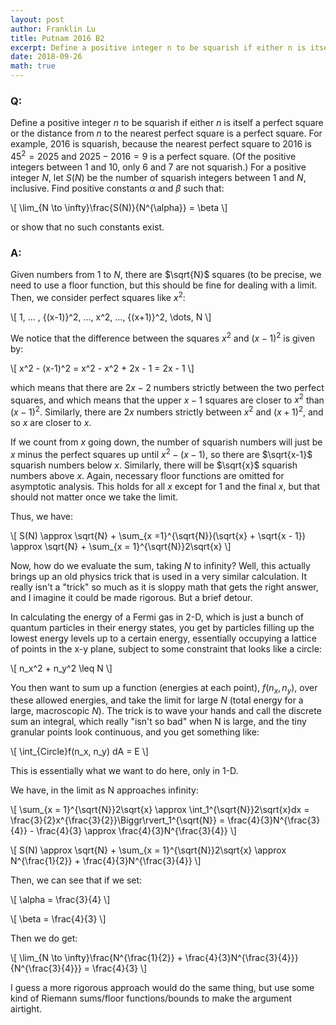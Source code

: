 ```yaml
---
layout: post
author: Franklin Lu
title: Putnam 2016 B2
excerpt: Define a positive integer n to be squarish if either n is itself a perfect square or the distance from n to the nearest perfect square is a perfect square. For a positive integer N, let S(N) be the number of squarish integers between 1 and N, inclusive. Describe the behavior of S(N) as N approaches infinity. 
date: 2018-09-26
math: true
---
```

### Q:
Define a positive integer $n$ to be squarish if either $n$ is itself a perfect square or the distance from $n$ to the nearest perfect square is a perfect square. For example, 2016 is squarish, because the nearest perfect square to 2016 is $45^2 = 2025$ and $2025 - 2016 = 9$ is a perfect square. (Of the positive integers between $1$ and $10$, only $6$ and $7$ are not squarish.) For a positive integer $N$, let $S(N)$ be the number of squarish integers between $1$ and $N$, inclusive. Find positive constants $\alpha$ and $\beta$ such that:

\\[ \lim_{N \to \infty}\frac{S(N)}{N^{\alpha}} = \beta \\]

or show that no such constants exist.

### A:
Given numbers from $1$ to $N$, there are $\sqrt{N}$ squares (to be precise, we need to use a floor function, but this should be fine for dealing with a limit. Then, we consider perfect squares like $x^2$:

\\[ 1, ... , {(x-1)}^2, ..., x^2, ..., {(x+1)}^2, \dots, N \\]

We notice that the difference between the squares $x^2$ and $(x-1)^2$ is given by:

\\[ x^2 - (x-1)^2 = x^2 - x^2 + 2x - 1 = 2x - 1 \\]

which means that there are $2x - 2$ numbers strictly between the two perfect squares, and which means that the upper $x - 1$ squares are closer to $x^2$ than ${(x-1)}^2$. Similarly, there are $2x$ numbers strictly between $x^2$ and $(x+1)^2$, and so $x$ are closer to $x$.

If we count from $x$ going down, the number of squarish numbers will just be $x$ minus the perfect squares up until $x^2 - (x-1)$, so there are $\sqrt{x-1}$ squarish numbers below $x$. Similarly, there will be $\sqrt{x}$ squarish numbers above $x$. Again, necessary floor functions are omitted for asymptotic analysis. This holds for all $x$ except for 1 and the final $x$, but that should not matter once we take the limit.

Thus, we have:

\\[ S(N) \approx \sqrt{N} + \sum_{x =1}^{\sqrt{N}}(\sqrt{x} + \sqrt{x - 1}) \approx \sqrt{N} + \sum_{x = 1}^{\sqrt{N}}2\sqrt{x} \\]

Now, how do we evaluate the sum, taking $N$ to infinity? Well, this actually brings up an old physics trick that is used in a very similar calculation. It really isn't a "trick" so much as it is sloppy math that gets the right answer, and I imagine it could be made rigorous. But a brief detour.

In calculating the energy of a Fermi gas in 2-D, which is just a bunch of quantum particles in their energy states, you get by particles filling up the lowest energy levels up to a certain energy, essentially occupying a lattice of points in the x-y plane, subject to some constraint that looks like a circle:

\\[ n_x^2 + n_y^2 \leq N \\]

You then want to sum up a function (energies at each point), $f(n_x, n_y)$, over these allowed energies, and take the limit for large $N$ (total energy for a large, macroscopic $N$). The trick is to wave your hands and call the discrete sum an integral, which really "isn't so bad" when N is large, and the tiny granular points look continuous, and you get something like:

\\[ \int_{Circle}f(n_x, n_y) dA = E \\]

This is essentially what we want to do here, only in 1-D.

We have, in the limit as N approaches infinity:

\\[ \sum_{x = 1}^{\sqrt{N}}2\sqrt{x} \approx \int_1^{\sqrt{N}}2\sqrt{x}dx = \frac{3}{2}x^{\frac{3}{2}}\Biggr\rvert_1^{\sqrt{N}} = \frac{4}{3}N^{\frac{3}{4}} - \frac{4}{3} \approx \frac{4}{3}N^{\frac{3}{4}} \\]

\\[ S(N) \approx \sqrt{N} + \sum_{x = 1}^{\sqrt{N}}2\sqrt{x} \approx N^{\frac{1}{2}} + \frac{4}{3}N^{\frac{3}{4}} \\]

Then, we can see that if we set:

\\[ \alpha = \frac{3}{4} \\]

\\[ \beta = \frac{4}{3} \\]

Then we do get:

\\[ \lim_{N \to \infty}\frac{N^{\frac{1}{2}} + \frac{4}{3}N^{\frac{3}{4}}}{N^{\frac{3}{4}}} = \frac{4}{3} \\]

I guess a more rigorous approach would do the same thing, but use some kind of Riemann sums/floor functions/bounds to make the argument airtight.